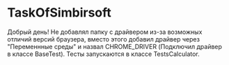 # TaskOfSimbirsoft

Добрый день! Не добавлял папку с драйвером из-за возможных отличий версий браузера, вместо этого добавил драйвер через "Переменнные среды" и назвал CHROME_DRIVER (Подключил драйвер в классе BaseTest).
Тесты запускаются в классе TestsCalculator.
